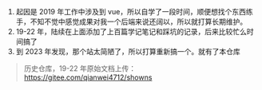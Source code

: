 1. 起因是 2019 年工作中涉及到 vue，所以自学了一段时间，顺便想找个东西练手，不知不觉中感觉成果对我一个后端来说还阔以，所以就打算长期维护。
2. 19-22 年，陆续在上面添加了上百篇学记笔记和踩坑的记录，后来比较忙么时间搞了
3. 到 2023 年发现，那个站太简陋了，所以打算重新搞一个。就有了本仓库

> 历史仓库，19-22 年原始文档上传：https://gitee.com/qianwei4712/showns
